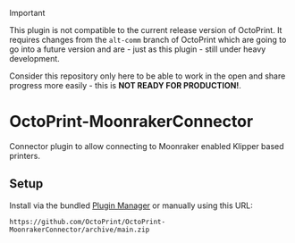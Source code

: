 > [!IMPORTANT]
>
> This plugin is not compatible to the current release version of OctoPrint. It requires changes from the `alt-comm` branch
> of OctoPrint which are going to go into a future version and are - just as this plugin - still under heavy development.
>
> Consider this repository only here to be able to work in the open and share progress more easily - this is **NOT READY FOR
> PRODUCTION!**.

# OctoPrint-MoonrakerConnector

Connector plugin to allow connecting to Moonraker enabled Klipper based printers.

## Setup

Install via the bundled [Plugin Manager](https://docs.octoprint.org/en/master/bundledplugins/pluginmanager.html)
or manually using this URL:

    https://github.com/OctoPrint/OctoPrint-MoonrakerConnector/archive/main.zip

